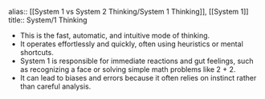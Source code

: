alias:: [[System 1 vs System 2 Thinking/System 1 Thinking]], [[System 1]]
title:: System/1 Thinking

- This is the fast, automatic, and intuitive mode of thinking.
- It operates effortlessly and quickly, often using heuristics or mental shortcuts.
- System 1 is responsible for immediate reactions and gut feelings, such as recognizing a face or solving simple math problems like 2 + 2.
- It can lead to biases and errors because it often relies on instinct rather than careful analysis.